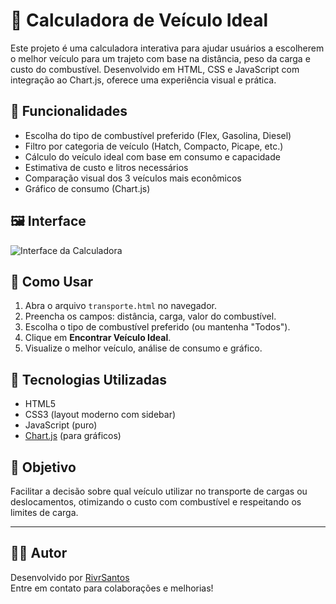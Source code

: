 # 🚗 Calculadora de Veículo Ideal

Este projeto é uma calculadora interativa para ajudar usuários a escolherem o melhor veículo para um trajeto com base na distância, peso da carga e custo do combustível. Desenvolvido em HTML, CSS e JavaScript com integração ao Chart.js, oferece uma experiência visual e prática.

## 🔧 Funcionalidades

- Escolha do tipo de combustível preferido (Flex, Gasolina, Diesel)
- Filtro por categoria de veículo (Hatch, Compacto, Picape, etc.)
- Cálculo do veículo ideal com base em consumo e capacidade
- Estimativa de custo e litros necessários
- Comparação visual dos 3 veículos mais econômicos
- Gráfico de consumo (Chart.js)

## 🖼️ Interface

![Interface da Calculadora](https://i.imgur.com/SuaImagemExemplo.png) <!-- Substitua por imagem real se desejar -->

## 🚀 Como Usar

1. Abra o arquivo `transporte.html` no navegador.
2. Preencha os campos: distância, carga, valor do combustível.
3. Escolha o tipo de combustível preferido (ou mantenha "Todos").
4. Clique em **Encontrar Veículo Ideal**.
5. Visualize o melhor veículo, análise de consumo e gráfico.

## 📁 Tecnologias Utilizadas

- HTML5
- CSS3 (layout moderno com sidebar)
- JavaScript (puro)
- [Chart.js](https://www.chartjs.org/) (para gráficos)

## 🧠 Objetivo

Facilitar a decisão sobre qual veículo utilizar no transporte de cargas ou deslocamentos, otimizando o custo com combustível e respeitando os limites de carga.

---

## 👨‍💻 Autor

Desenvolvido por [RivrSantos](https://wa.me/message/XGDS3MVTKCAJI1)  
Entre em contato para colaborações e melhorias!
